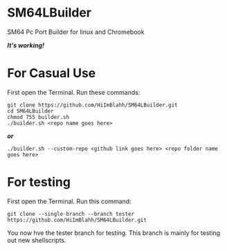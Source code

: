 # SM64LBuilder
SM64 Pc Port Builder for linux and Chromebook

***It's working!***

# For Casual Use
First open the Terminal. Run these commands:
```
git clone https://github.com/HiImBlahh/SM64LBuilder.git
cd SM64LBuilder
chmod 755 builder.sh
./builder.sh <repo name goes here>
```
***or***
```
./builder.sh --custom-repo <github link goes here> <repo folder name goes here>
```
# For testing
First open the Terminal. Run this command:
```
git clone --single-branch --branch tester https://github.com/HiImBlahh/SM64LBuilder.git
```
You now hve the tester branch for testing. This branch is mainly for testing out new shellscripts.
